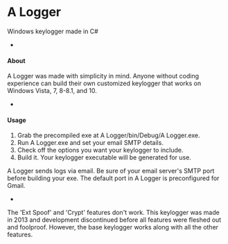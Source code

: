 # A Logger
Windows keylogger made in C#

-
#### About

A Logger was made with simplicity in mind. Anyone without coding experience can build their own customized keylogger that works on Windows Vista, 7, 8-8.1, and 10.

-
#### Usage

1. Grab the precompiled exe at A Logger/bin/Debug/A Logger.exe.
2. Run A Logger.exe and set your email SMTP details.
3. Check off the options you want your keylogger to include.
4. Build it. Your keylogger executable will be generated for use.

A Logger sends logs via email. Be sure of your email server's SMTP port before building your exe. The default port in A Logger is preconfigured for Gmail.

-
The 'Ext Spoof' and 'Crypt' features don't work. This keylogger was made in 2013 and development discontinued before all features were fleshed out and foolproof. However, the base keylogger works along with all the other features.
